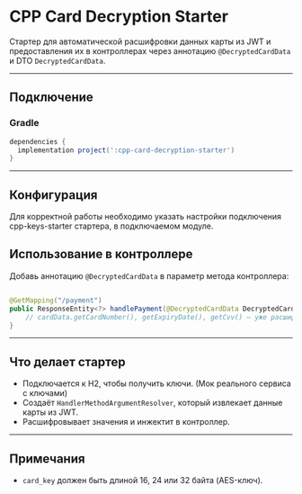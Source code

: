 # CPP Card Decryption Starter

Стартер для автоматической расшифровки данных карты из JWT и предоставления их в контроллерах через аннотацию
`@DecryptedCardData` и DTO `DecryptedCardData`.

---

## Подключение
### Gradle

```groovy
dependencies {
  implementation project(':cpp-card-decryption-starter')
}
```

---

## Конфигурация

Для корректной работы необходимо указать настройки подключения cpp-keys-starter стартера, в подключаемом модуле.

## Использование в контроллере

Добавь аннотацию `@DecryptedCardData` в параметр метода контроллера:

```java

@GetMapping("/payment")
public ResponseEntity<?> handlePayment(@DecryptedCardData DecryptedCardData cardData) {
    // cardData.getCardNumber(), getExpiryDate(), getCvv() — уже расшифрованы
}
```

---

## Что делает стартер

- Подключается к H2, чтобы получить ключи. (Мок реального сервиса с ключами)
- Создаёт `HandlerMethodArgumentResolver`, который извлекает данные карты из JWT.
- Расшифровывает значения и инжектит в контроллер.

---

## Примечания

- `card_key` должен быть длиной 16, 24 или 32 байта (AES-ключ).